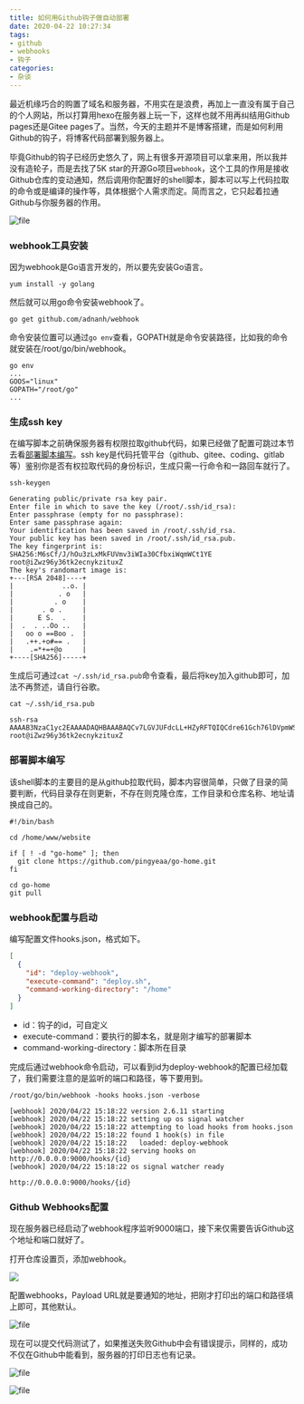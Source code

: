 ```yaml
---
title: 如何用Github钩子做自动部署
date: 2020-04-22 10:27:34
tags: 
- github
- webhooks
- 钩子
categories: 
- 杂谈
---
```


最近机缘巧合的购置了域名和服务器，不用实在是浪费，再加上一直没有属于自己的个人网站，所以打算用hexo在服务器上玩一下，这样也就不用再纠结用Github pages还是Gitee pages了。当然，今天的主题并不是博客搭建，而是如何利用Github的钩子，将博客代码部署到服务器上。

毕竟Github的钩子已经历史悠久了，网上有很多开源项目可以拿来用，所以我并没有造轮子，而是去找了5K star的开源Go项目`webhook`，这个工具的作用是接收Github仓库的变动通知，然后调用你配置好的shell脚本，脚本可以写上代码拉取的命令或是编译的操作等，具体根据个人需求而定。简而言之，它只起着拉通Github与你服务器的作用。

![file](http://pingyeaa.oss-cn-shenzhen.aliyuncs.com/image-1587526481705.png)

### webhook工具安装

因为webhook是Go语言开发的，所以要先安装Go语言。

```shell
yum install -y golang
```

然后就可以用go命令安装webhook了。

```shell
go get github.com/adnanh/webhook
```

命令安装位置可以通过`go env`查看，GOPATH就是命令安装路径，比如我的命令就安装在/root/go/bin/webhook。

```shell
go env
...
GOOS="linux"
GOPATH="/root/go"
...
```

### 生成ssh key

在编写脚本之前确保服务器有权限拉取github代码，如果已经做了配置可跳过本节去看[部署脚本编写](#部署脚本编写)。ssh key是代码托管平台（github、gitee、coding、gitlab等）鉴别你是否有权拉取代码的身份标识，生成只需一行命令和一路回车就行了。

```shell
ssh-keygen

Generating public/private rsa key pair.
Enter file in which to save the key (/root/.ssh/id_rsa): 
Enter passphrase (empty for no passphrase): 
Enter same passphrase again: 
Your identification has been saved in /root/.ssh/id_rsa.
Your public key has been saved in /root/.ssh/id_rsa.pub.
The key fingerprint is:
SHA256:M6sCf/J/hOu3zLxMkFUVmv3iWIa30CfbxiWqmWCt1YE root@iZwz96y36tk2ecnykzituxZ
The key's randomart image is:
+---[RSA 2048]----+
|            ..o. |
|           . o   |
|          . o    |
|       . o .     |
|      E S.  .    |
|  .  . ..Oo ..   |
|   oo o ==Boo .  |
|   .++.+o#== .   |
|    .=*+=+@o     |
+----[SHA256]-----+
```

生成后可通过`cat ~/.ssh/id_rsa.pub`命令查看，最后将key加入github即可，加法不再赘述，请自行谷歌。

```shell
cat ~/.ssh/id_rsa.pub

ssh-rsa AAAAB3NzaC1yc2EAAAADAQHBAAABAQCv7LGVJUFdcLL+HZyRFTQIQCdre61Gch76lDVpmWSX9BGGRU3iQS7EU5qApFn1VSvt+yf4rMt2LEkuxGCm1wIyBKZ6LYDViZBeTAfx4BcM1mcpxOX6I/+r07mQ4llTz+poQB1Zp9Y60uk0tbGOVWlCoDBEvf9qeEnQ0qEczEkv7wcawV6pVhlXjFKZgq0EOQbCYoWMvPUl+dwDbTcl/h+7At1nlgfF7IuRHlKf18qvgnTRT2wpiuz4pWdoAi8LcY1JiR1z5OB0oCJ2euhyDND39G2NxZRS1FIVdgCEvioHtdoHOSoWBlcSj0fLFSnscBfRBrCd7yhOP7fFKfrowHMj root@iZwz96y36tk2ecnykzituxZ
```

### 部署脚本编写

该shell脚本的主要目的是从github拉取代码，脚本内容很简单，只做了目录的简要判断，代码目录存在则更新，不存在则克隆仓库，工作目录和仓库名称、地址请换成自己的。

```shell
#!/bin/bash

cd /home/www/website

if [ ! -d "go-home" ]; then
  git clone https://github.com/pingyeaa/go-home.git
fi

cd go-home
git pull
```

### webhook配置与启动

编写配置文件hooks.json，格式如下。

```json
[
  {
    "id": "deploy-webhook",
    "execute-command": "deploy.sh",
    "command-working-directory": "/home"
  }
]
```

- id：钩子的id，可自定义
- execute-command：要执行的脚本名，就是刚才编写的部署脚本
- command-working-directory：脚本所在目录

完成后通过webhook命令启动，可以看到id为deploy-webhook的配置已经加载了，我们需要注意的是监听的端口和路径，等下要用到。

```shell
/root/go/bin/webhook -hooks hooks.json -verbose

[webhook] 2020/04/22 15:18:22 version 2.6.11 starting
[webhook] 2020/04/22 15:18:22 setting up os signal watcher
[webhook] 2020/04/22 15:18:22 attempting to load hooks from hooks.json
[webhook] 2020/04/22 15:18:22 found 1 hook(s) in file
[webhook] 2020/04/22 15:18:22   loaded: deploy-webhook
[webhook] 2020/04/22 15:18:22 serving hooks on http://0.0.0.0:9000/hooks/{id}
[webhook] 2020/04/22 15:18:22 os signal watcher ready
```

```shell
http://0.0.0.0:9000/hooks/{id}
```

### Github Webhooks配置

现在服务器已经启动了webhook程序监听9000端口，接下来仅需要告诉Github这个地址和端口就好了。

打开仓库设置页，添加webhook。

![](http://pingyeaa.oss-cn-shenzhen.aliyuncs.com/image-1587523289550.png)

配置webhooks，Payload URL就是要通知的地址，把刚才打印出的端口和路径填上即可，其他默认。

![file](http://pingyeaa.oss-cn-shenzhen.aliyuncs.com/image-1587541102651.png)

现在可以提交代码测试了，如果推送失败Github中会有错误提示，同样的，成功不仅在Github中能看到，服务器的打印日志也有记录。

![file](http://pingyeaa.oss-cn-shenzhen.aliyuncs.com/image-1587541394355.png)

![file](http://pingyeaa.oss-cn-shenzhen.aliyuncs.com/image-1587541482026.png)